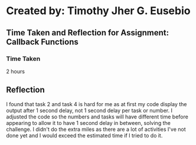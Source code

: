# Created by: **Timothy Jher G. Eusebio**
## Time Taken and Reflection for Assignment: Callback Functions

### Time Taken
2 hours

## Reflection
I found that task 2 and task 4 is hard for me as at first my code display the output after 1 second delay, not 1 second delay per task or number. I adjusted the code so the numbers and tasks will have different time before appearing to allow it to have 1 second delay in between, solving the challenge. I didn't do the extra miles as there are a lot of activities I've not done yet and I would exceed the estimated time if I tried to do it.
